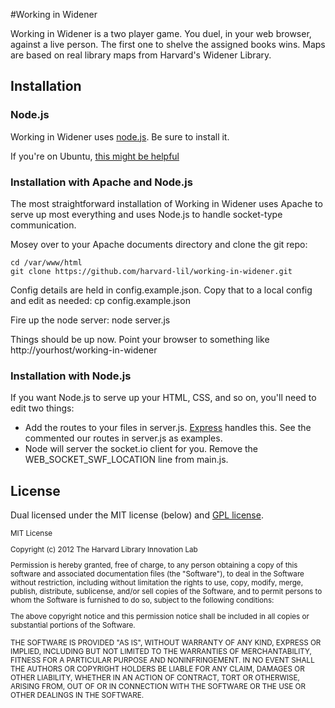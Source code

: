 #Working in Widener

Working in Widener is a two player game. You duel, in your web browser, against a live person. The first one to shelve the assigned books wins. Maps are based on real library maps from Harvard's Widener Library.

## Installation

### Node.js

Working in Widener uses [node.js](http://nodejs.org/). Be sure to install it.

If you're on Ubuntu, [this might be helpful](http://apptob.org/)

### Installation with Apache and Node.js

The most straightforward installation of Working in Widener uses Apache to serve up most everything and uses Node.js to handle socket-type communication.

Mosey over to your Apache documents directory and clone the git repo:

    cd /var/www/html
    git clone https://github.com/harvard-lil/working-in-widener.git

Config details are held in config.example.json. Copy that to a local config and edit as needed:
    cp config.example.json

Fire up the node server:
    node server.js

Things should be up now. Point your browser to something like http://yourhost/working-in-widener

### Installation with Node.js

If you want Node.js to serve up your HTML, CSS, and so on, you'll need to edit two things:

 * Add the routes to your files in server.js. [Express](http://expressjs.com/) handles this. See the commented our routes in server.js as examples.
 * Node will server the socket.io client for you. Remove the WEB_SOCKET_SWF_LOCATION line from main.js.
 

## License

Dual licensed under the MIT license (below) and [GPL license](http://www.gnu.org/licenses/gpl-3.0.html).

<small>
MIT License

Copyright (c) 2012 The Harvard Library Innovation Lab

Permission is hereby granted, free of charge, to any person obtaining a copy of this software and associated documentation files (the "Software"), to deal in the Software without restriction, including without limitation the rights to use, copy, modify, merge, publish, distribute, sublicense, and/or sell copies of the Software, and to permit persons to whom the Software is furnished to do so, subject to the following conditions:

The above copyright notice and this permission notice shall be included in all copies or substantial portions of the Software.

THE SOFTWARE IS PROVIDED "AS IS", WITHOUT WARRANTY OF ANY KIND, EXPRESS OR IMPLIED, INCLUDING BUT NOT LIMITED TO THE WARRANTIES OF MERCHANTABILITY, FITNESS FOR A PARTICULAR PURPOSE AND NONINFRINGEMENT. IN NO EVENT SHALL THE AUTHORS OR COPYRIGHT HOLDERS BE LIABLE FOR ANY CLAIM, DAMAGES OR OTHER LIABILITY, WHETHER IN AN ACTION OF CONTRACT, TORT OR OTHERWISE, ARISING FROM, OUT OF OR IN CONNECTION WITH THE SOFTWARE OR THE USE OR OTHER DEALINGS IN THE SOFTWARE.
</small>